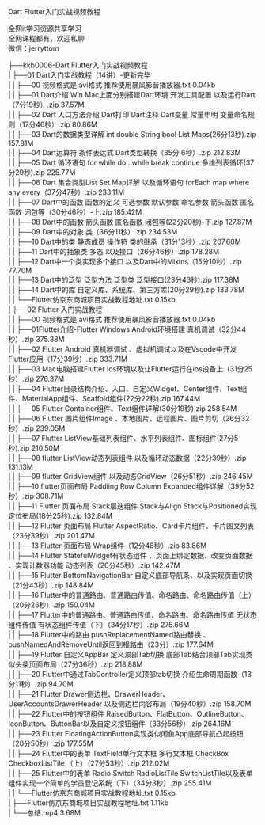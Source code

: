Dart Flutter入门实战视频教程

全网it学习资源共享学习<br>全网课程都有，欢迎私聊<br>微信：jerryttom<br>

├──kkb0006-Dart Flutter入门实战视频教程<br> | ├──01 Dart入门实战教程（14讲）-更新完毕<br> | | ├──00 视频格式是.avi格式 推荐使用暴风影音播放器.txt 0.04kb<br> | | ├──01 Dart介绍 Win Mac上面分别搭建Dart环境 开发工具配置 以及运行Dart（7分19秒）.zip 37.57M<br> | | ├──02 Dart 入口方法介绍 Dart打印 Dart注释 Dart变量 常量申明 变量命名规则（17分46秒）.zip 80.86M<br> | | ├──03 Dart的数据类型详解 int double String bool List Maps(26分13秒).zip 157.81M<br> | | ├──04 Dart运算符 条件表达式 Dart类型转换（35分 6秒）.zip 212.83M<br> | | ├──05 Dart 循环语句 for while do…while break continue 多维列表循环(37分29秒).zip 225.77M<br> | | ├──06 Dart 集合类型List Set Map详解 以及循环语句 forEach map where any every（37分47秒）.zip 233.11M<br> | | ├──07 Dart中的函数 函数的定义 可选参数 默认参数 命名参数 箭头函数 匿名函数 闭包等（30分46秒）-上.zip 185.42M<br> | | ├──08 Dart中的函数 箭头函数 匿名函数 闭包等(22分20秒)-下.zip 127.87M<br> | | ├──09 Dart中的对象 类（36分11秒）.zip 234.53M<br> | | ├──10 Dart中的类 静态成员 操作符 类的继承（31分13秒）.zip 207.60M<br> | | ├──11 Dart中的抽象类 多态 以及接口（26分46秒）.zip 178.28M<br> | | ├──12 Dart中一个类实现多个接口 以及Dart中的Mixins（15分10秒）.zip 77.70M<br> | | ├──13 Dart中的泛型 泛型方法 泛型类 泛型接口(23分43秒).zip 117.38M<br> | | ├──14 Dart中的库 自定义库、系统库、第三方库(20分29秒).zip 133.78M<br> | | └──Flutter仿京东商城项目实战教程地址.txt 0.15kb<br> | ├──02 Flutter 入门实战教程<br> | | ├──00 视频格式是.avi格式 推荐使用暴风影音播放器.txt 0.04kb<br> | | ├──01Flutter介绍-Flutter Windows Android环境搭建 真机调试（32分44秒）.zip 375.38M<br> | | ├──02 Flutter Android 真机器调试 、虚拟机调试以及在Vscode中开发Flutter应用（17分39秒）.zip 333.71M<br> | | ├──03 Mac电脑搭建Flutter Ios环境以及让Flutter运行在ios设备上（31分25秒）.zip 276.37M<br> | | ├──04 Flutter目录结构介绍、入口、自定义Widget、Center组件、Text组件、MaterialApp组件、Scaffold组件(22分22秒).zip 167.44M<br> | | ├──05 Flutter Container组件、Text组件详解(30分19秒).zip 258.54M<br> | | ├──06 Flutter 图片组件Image 、本地图片、远程图片、图片剪切（26分32秒）.zip 239.05M<br> | | ├──07 Flutter ListView基础列表组件、水平列表组件、图标组件(27分5秒).zip 210.50M<br> | | ├──08 flutter ListView动态列表组件 以及循环动态数据（22分39秒）.zip 131.13M<br> | | ├──09 flutter GridView组件 以及动态GridView（26分51秒）.zip 246.45M<br> | | ├──10 flutter页面布局 Paddiing Row Column Expanded组件详解（39分52秒）.zip 308.71M<br> | | ├──11 Flutter 页面布局 Stack层迭组件 Stack与Align Stack与Positioned实现定位布局(18分25秒).zip 132.84M<br> | | ├──12 Flutter 页面布局 Flutter AspectRatio、Card卡片组件、卡片图文列表（23分39秒）.zip 201.47M<br> | | ├──13 Flutter 页面布局 Wrap组件（12分48秒）.zip 83.86M<br> | | ├──14 Flutter StatefulWidget有状态组件 、页面上绑定数据、改变页面数据 、实现计数器功能 动态列表（20分45秒）.zip 142.47M<br> | | ├──15 Flutter BottomNavigationBar 自定义底部导航条、以及实现页面切换（21分43秒）.zip 148.84M<br> | | ├──16 Flutter中的普通路由、普通路由传值、命名路由、命名路由传值（上）（20分26秒）.zip 150.04M<br> | | ├──17 Flutter中的普通路由、普通路由传值、命名路由、命名路由传值 无状态组件传值 有状态组件传值（下）（34分17秒）.zip 275.66M<br> | | ├──18 Flutter中的路由 pushReplacementNamed路由替换 、pushNamedAndRemoveUntil返回到根路由（23分）.zip 177.64M<br> | | ├──19 Flutter 自定义AppBar 定义顶部Tab切换 底部Tab结合顶部Tab实现类似头条页面布局（27分36秒）.zip 218.88M<br> | | ├──20 Flutter中通过TabController定义顶部tab切换 介绍生命周期函数（13分11秒）.zip 94.70M<br> | | ├──21 Flutter Drawer侧边栏、DrawerHeader、 UserAccountsDrawerHeader 以及侧边栏内容布局（19分40秒）.zip 158.70M<br> | | ├──22 Flutter中的按钮组件 RaisedButton、FlatButton、OutlineButton、IconButton、ButtonBar以及自定义按钮组件（33分56秒）.zip 264.16M<br> | | ├──23 Flutter FloatingActionButton实现类似闲鱼App底部导航凸起按钮（20分50秒）.zip 177.55M<br> | | ├──24 Flutter中的表单 TextField单行文本框 多行文本框 CheckBox CheckboxListTile （上）（27分53秒）.zip 212.02M<br> | | ├──25 Flutter中的表单 Radio Switch RadioListTile SwitchListTile以及表单组件实现一个简单的学员登记系统（下）（34分3秒）.zip 255.41M<br> | | └──Flutter仿京东商城项目实战教程地址.txt 0.15kb<br> | ├──Flutter仿京东商城项目实战教程地址.txt 1.11kb<br> | └──总结.mp4 3.68M